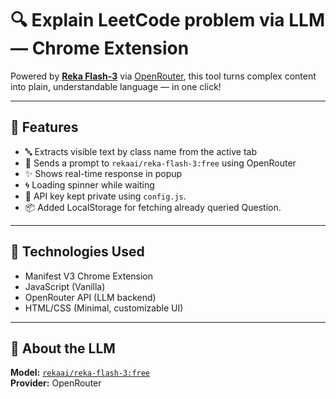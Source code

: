 # 🔍 Explain LeetCode problem via LLM — Chrome Extension


Powered by **[Reka Flash-3](https://openrouter.ai/models/rekaai/reka-flash-3)** via [OpenRouter](https://openrouter.ai), this tool turns complex content into plain, understandable language — in one click!

---

## 🚀 Features

- 🔤 Extracts visible text by class name from the active tab
- 🧠 Sends a prompt to `rekaai/reka-flash-3:free` using OpenRouter
- ✨ Shows real-time response in popup
- 🌀 Loading spinner while waiting
- 🔐 API key kept private using `config.js`.
- 📦 Added LocalStorage for fetching already queried Question.

---

## 🧰 Technologies Used

- Manifest V3 Chrome Extension
- JavaScript (Vanilla)
- OpenRouter API (LLM backend)
- HTML/CSS (Minimal, customizable UI)

---

## 🤖 About the LLM

**Model:** [`rekaai/reka-flash-3:free`](https://openrouter.ai/models/rekaai/reka-flash-3)  
**Provider:** OpenRouter  

